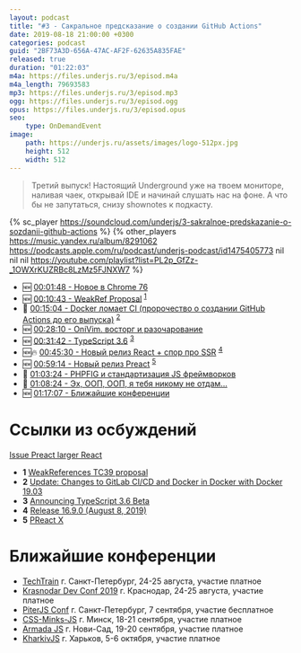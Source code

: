 ```yaml
---
layout: podcast
title: "#3 - Сакральное предсказание о создании GitHub Actions"
date: 2019-08-18 21:00:00 +0300
categories: podcast
guid: "2BF73A3D-656A-47AC-AF2F-62635A835FAE"
released: true
duration: "01:22:03"
m4a: https://files.underjs.ru/3/episod.m4a
m4a_length: 79693583
mp3: https://files.underjs.ru/3/episod.mp3
ogg: https://files.underjs.ru/3/episod.ogg
opus: https://files.underjs.ru/3/episod.opus
seo:
    type: OnDemandEvent
image:
    path: https://underjs.ru/assets/images/logo-512px.jpg
    height: 512
    width: 512
---
```


> Третий выпуск! Настоящий Underground уже на твоем мониторе, наливая чаек, открывай IDE и начинай слушать нас на фоне. А что бы не запутаться, снизу shownotes к подкасту.

{% sc_player https://soundcloud.com/underjs/3-sakralnoe-predskazanie-o-sozdanii-github-actions %}
{% other_players https://music.yandex.ru/album/8291062 https://podcasts.apple.com/ru/podcast/underjs-podcast/id1475405773 nil nil nil https://youtube.com/playlist?list=PL2p_GfZz-_1OWXrKUZRBc8LzMz5FJNXW7 %}

- 🆕   [00:01:48 - Новое в Chrome 76](#)
- 🆕   [00:10:43 - WeakRef Proposal](#) <sup>[1](#note1)</sup>
- 🤔   [00:15:04 - Docker ломает CI (пророчество о создании GitHub Actions до его выпуска)](#) <sup>[2](#note2)</sup>
- 🆕   [00:28:10 - OniVim. восторг и разочарование](#)
- 🆕   [00:31:42 - TypeScript 3.6](#) <sup>[3](#note3)</sup>
- 🆕🔥 [00:45:30 - Новый релиз React + спор про SSR](#) <sup>[4](#note4)</sup>
- 🆕   [00:59:14 - Новый релиз Preact](#) <sup>[5](#note5)</sup>
- 🤔   [01:03:24 - PHPFIG и стандартизация JS фреймворков](#)
- 🤔   [01:08:24 - Эх, ООП, ООП, я тебя никому не отдам...](#)
- 🆕   [01:17:07 - Ближайшие конференции](#)

# Ссылки из осбуждений

[Issue Preact larger React](https://github.com/preactjs/preact/issues/1289)

- <b id="note1">1</b> [WeakReferences TC39 proposal](https://github.com/tc39/proposal-weakrefs)
- <b id="note2">2</b> [Update: Changes to GitLab CI/CD and Docker in Docker with Docker 19.03](https://about.gitlab.com/2019/07/31/docker-in-docker-with-docker-19-dot-03/)
- <b id="note3">3</b> [Announcing TypeScript 3.6 Beta](https://devblogs.microsoft.com/typescript/announcing-typescript-3-6-beta/)
- <b id="note4">4</b> [Release 16.9.0 (August 8, 2019)](https://github.com/facebook/react/releases/tag/v16.9.0)
- <b id="note5">5</b> [PReact X](https://github.com/preactjs/preact/releases)

# Ближайшие конференции

- [TechTrain](https://techtrain.ru/) г. Санкт-Петербург, 24-25 августа, участие платное
- [Krasnodar Dev Conf 2019](https://krd.dev/events/14) г. Краснодар, 24-25 августа, участие платное
- [PiterJS Conf](https://conf.piterjs.org/) г. Санкт-Петербург, 7 сентября, участие бесплатное
- [CSS-Minks-JS](https://css-minsk-js.by/) г. Минск, 18-21 сентября, участие платное
- [Armada JS](https://www.armada-js.com/) г. Нови-Сад, 19-20 сентября, участие платное
- [KharkivJS](https://kharkivjs.org/) г. Харьков, 5-6 октября, участие платное
